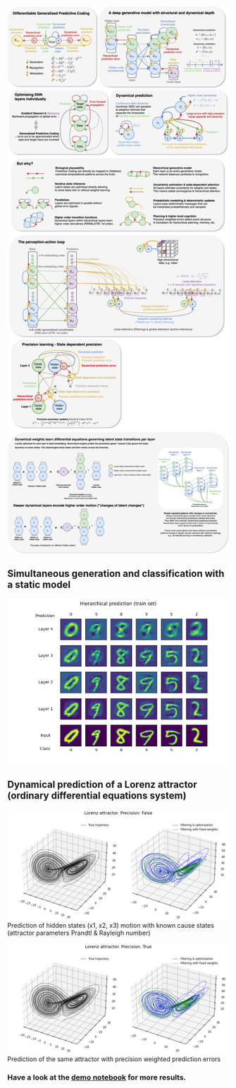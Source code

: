 ![alt Overview](https://github.com/andreofner/pyGPC/blob/master/summary.drawio.png)
![alt Overview](https://github.com/andreofner/pyGPC/blob/master/dynamic_details.png)

## Simultaneous generation and classification with a static model
![alt Overview](https://github.com/andreofner/pyGPC/blob/master/hierarchical_generation_train.png)

## Dynamical prediction of a Lorenz attractor (ordinary differential equations system)
![alt Overview](https://github.com/andreofner/pyGPC/blob/master/lorenz_attractorFalse.png)
Prediction of hidden states (x1, x2, x3) motion with known cause states (attractor parameters Prandtl & Rayleigh number)

![alt Overview](https://github.com/andreofner/pyGPC/blob/master/lorenz_attractorTrue.png)
Prediction of the same attractor with precision weighted prediction errors

### Have a look at the [demo notebook](https://github.com/andreofner/pyGPC/blob/master/demo.ipynb) for more results.

